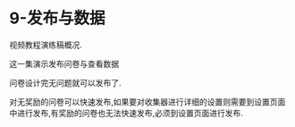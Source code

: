 # 9-发布与数据

视频教程演练稿概况.

这一集演示发布问卷与查看数据

问卷设计完无问题就可以发布了.

对无奖励的问卷可以快速发布,如果要对收集器进行详细的设置则需要到设置页面中进行发布,有奖励的问卷也无法快速发布,必须到设置页面进行发布.


